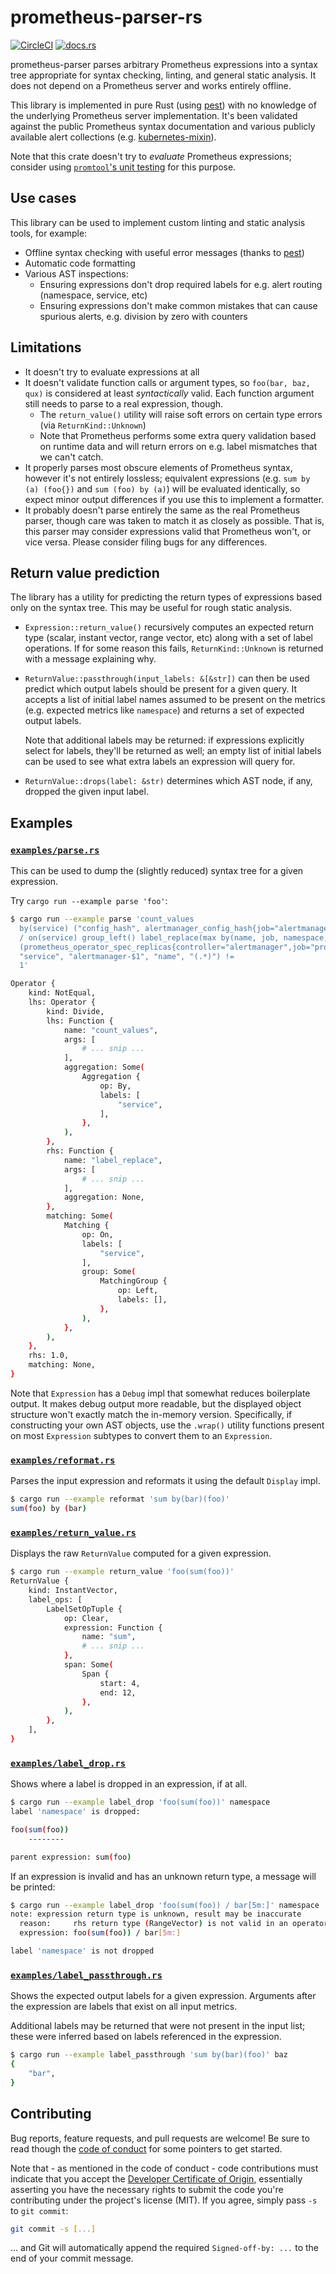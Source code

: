# prometheus-parser-rs

[![CircleCI](https://circleci.com/gh/HewlettPackard/prometheus-parser-rs.svg?style=svg)](https://circleci.com/gh/HewlettPackard/prometheus-parser-rs)
[![docs.rs](https://docs.rs/prometheus-parser/badge.svg)](https://docs.rs/prometheus-parser/)

prometheus-parser parses arbitrary Prometheus expressions into a syntax tree
appropriate for syntax checking, linting, and general static analysis. It does
not depend on a Prometheus server and works entirely offline.

This library is implemented in pure Rust (using [pest]) with no knowledge of
the underlying Prometheus server implementation. It's been validated against
the public Prometheus syntax documentation and various publicly available alert
collections (e.g. [kubernetes-mixin]).

Note that this crate doesn't try to _evaluate_ Prometheus expressions; consider
using [`promtool`'s unit testing][unit] for this purpose.

[pest]: https://pest.rs/
[unit]: https://prometheus.io/docs/prometheus/latest/configuration/unit_testing_rules/
[kubernetes-mixin]: https://github.com/kubernetes-monitoring/kubernetes-mixin

## Use cases

This library can be used to implement custom linting and static analysis tools,
for example:

 * Offline syntax checking with useful error messages (thanks to [pest])
 * Automatic code formatting
 * Various AST inspections:
   * Ensuring expressions don't drop required labels for e.g. alert routing
     (namespace, service, etc)
   * Ensuring expressions don't make common mistakes that can cause spurious
     alerts, e.g. division by zero with counters

## Limitations

 * It doesn't try to evaluate expressions at all
 * It doesn't validate function calls or argument types, so `foo(bar, baz, qux)`
   is considered at least _syntactically_ valid. Each function argument still
   needs to parse to a real expression, though.
   * The `return_value()` utility will raise soft errors on certain type errors
     (via `ReturnKind::Unknown`)
   * Note that Prometheus performs some extra query validation based on runtime
     data and will return errors on e.g. label mismatches that we can't catch.
 * It properly parses most obscure elements of Prometheus syntax, however it's
   not entirely lossless; equivalent expressions (e.g. `sum by (a) (foo{})` and
   `sum (foo) by (a)`) will be evaluated identically, so expect minor output
   differences if you use this to implement a formatter.
 * It probably doesn't parse entirely the same as the real Prometheus parser,
   though care was taken to match it as closely as possible. That is, this
   parser may consider expressions valid that Prometheus won't, or vice versa.
   Please consider filing bugs for any differences.

## Return value prediction

The library has a utility for predicting the return types of expressions based
only on the syntax tree. This may be useful for rough static analysis.

 * `Expression::return_value()` recursively computes an expected return type
   (scalar, instant vector, range vector, etc) along with a set of label
   operations. If for some reason this fails, `ReturnKind::Unknown` is returned
   with a message explaining why.
 * `ReturnValue::passthrough(input_labels: &[&str])` can then be used predict
   which output labels should be present for a given query. It accepts a list of
   initial label names assumed to be present on the metrics (e.g. expected
   metrics like `namespace`) and returns a set of expected output labels.

   Note that additional labels may be returned: if expressions explicitly select
   for labels, they'll be returned as well; an empty list of initial labels can be
   used to see what extra labels an expression will query for.

 * `ReturnValue::drops(label: &str)` determines which AST node, if any, dropped
   the given input label.

## Examples

### [`examples/parse.rs`](./examples/parse.rs)

This can be used to dump the (slightly reduced) syntax tree for a given
expression.

Try `cargo run --example parse 'foo'`:

```bash
$ cargo run --example parse 'count_values
  by(service) ("config_hash", alertmanager_config_hash{job="alertmanager-main",namespace="monitoring"})
  / on(service) group_left() label_replace(max by(name, job, namespace, controller)
  (prometheus_operator_spec_replicas{controller="alertmanager",job="prometheus-operator",namespace="monitoring"}),
  "service", "alertmanager-$1", "name", "(.*)") !=
  1'

Operator {
    kind: NotEqual,
    lhs: Operator {
        kind: Divide,
        lhs: Function {
            name: "count_values",
            args: [
                # ... snip ...
            ],
            aggregation: Some(
                Aggregation {
                    op: By,
                    labels: [
                        "service",
                    ],
                },
            ),
        },
        rhs: Function {
            name: "label_replace",
            args: [
                # ... snip ...
            ],
            aggregation: None,
        },
        matching: Some(
            Matching {
                op: On,
                labels: [
                    "service",
                ],
                group: Some(
                    MatchingGroup {
                        op: Left,
                        labels: [],
                    },
                ),
            },
        ),
    },
    rhs: 1.0,
    matching: None,
}
```

Note that `Expression` has a `Debug` impl that somewhat reduces boilerplate
output. It makes debug output more readable, but the displayed object structure
won't exactly match the in-memory version. Specifically, if constructing your
own AST objects, use the `.wrap()` utility functions present on most
`Expression` subtypes to convert them to an `Expression`.

### [`examples/reformat.rs`](./examples/reformat.rs)

Parses the input expression and reformats it using the default `Display` impl.

```bash
$ cargo run --example reformat 'sum by(bar)(foo)'
sum(foo) by (bar)
```

### [`examples/return_value.rs`](./examples/return_value.rs)

Displays the raw `ReturnValue` computed for a given expression.

```bash
$ cargo run --example return_value 'foo(sum(foo))'
ReturnValue {
    kind: InstantVector,
    label_ops: [
        LabelSetOpTuple {
            op: Clear,
            expression: Function {
                name: "sum",
                # ... snip ...
            },
            span: Some(
                Span {
                    start: 4,
                    end: 12,
                },
            ),
        },
    ],
}

```

### [`examples/label_drop.rs`](./examples/label_drop.rs)

Shows where a label is dropped in an expression, if at all.

```bash
$ cargo run --example label_drop 'foo(sum(foo))' namespace
label 'namespace' is dropped:

foo(sum(foo))
    --------

parent expression: sum(foo)
```

If an expression is invalid and has an unknown return type, a message will be
printed:

```bash
$ cargo run --example label_drop 'foo(sum(foo)) / bar[5m:]' namespace
note: expression return type is unknown, result may be inaccurate
  reason:     rhs return type (RangeVector) is not valid in an operator
  expression: foo(sum(foo)) / bar[5m:]

label 'namespace' is not dropped
```

### [`examples/label_passthrough.rs`](./examples/label_passthrough.rs)

Shows the expected output labels for a given expression. Arguments after the
expression are labels that exist on all input metrics.

Additional labels may be returned that were not present in the input list; these
were inferred based on labels referenced in the expression.


```bash
$ cargo run --example label_passthrough 'sum by(bar)(foo)' baz
{
    "bar",
}
```

## Contributing

Bug reports, feature requests, and pull requests are welcome! Be sure to read
though the [code of conduct] for some pointers to get started.

Note that - as mentioned in the code of conduct - code contributions must
indicate that you accept the [Developer Certificate of Origin][dco],
essentially asserting you have the necessary rights to submit the code you're 
contributing under the project's license (MIT). If you agree, simply pass `-s`
to `git commit`:

```bash
git commit -s [...]
```

... and Git will automatically append the required `Signed-off-by: ...` to the
end of your commit message.

[code of conduct]: ./CODE_OF_CONDUCT.md
[dco]: https://developercertificate.org/
